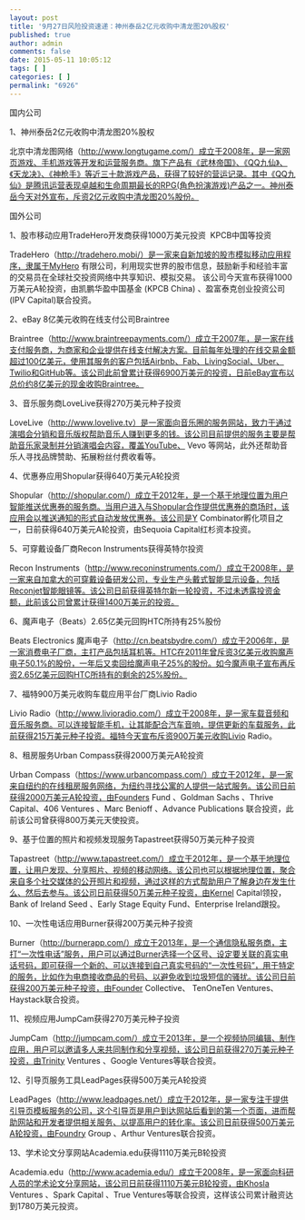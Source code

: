 ```yaml
---
layout: post
title: '9月27日风险投资速递：神州泰岳2亿元收购中清龙图20%股权'
published: true
author: admin
comments: false
date: 2015-05-11 10:05:12
tags: [ ]
categories: [ ]
permalink: "6926"
---
```



国内公司

1、神州泰岳2亿元收购中清龙图20%股权

北京中清龙图网络（http://www.longtugame.com/）成立于2008年，是一家网页游戏、手机游戏等开发和运营服务商。旗下产品有《武林帝国》、《QQ九仙》、《天龙决》、《神枪手》等近三十款游戏产品，获得了较好的营运记录。其中《QQ九仙》是腾讯运营表现卓越和生命周期最长的RPG(角色扮演游戏)产品之一。神州泰岳今天对外宣布，斥资2亿元收购中清龙图20%股份。

国外公司

1、股市移动应用TradeHero开发商获得1000万美元投资  KPCB中国等投资

TradeHero（http://tradehero.mobi/）是一家来自新加坡的股市模拟移动应用程序，隶属于MyHero 有限公司，利用现实世界的股市信息，鼓励新手和经验丰富的交易员在全球社交投资网络中共享知识、模拟交易。 该公司今天宣布获得1000万美元A轮投资，由凯鹏华盈中国基金 (KPCB China) 、盈富泰克创业投资公司 (IPV Capital)联合投资。

2、eBay 8亿美元收购在线支付公司Braintree

Braintree（http://www.braintreepayments.com/）成立于2007年，是一家在线支付服务商，为商家和企业提供在线支付解决方案。目前每年处理的在线交易金额超过100亿美元，使用其服务的客户包括Airbnb、Fab、LivingSocial、Uber、Twilio和GitHub等。该公司此前曾累计获得6900万美元的投资，日前eBay宣布以总价约8亿美元的现金收购Braintree。

3、音乐服务商LoveLive获得270万美元种子投资

LoveLive（http://www.lovelive.tv）是一家面向音乐圈的服务网站，致力于通过演唱会分销和音乐版权帮助音乐人赚到更多的钱。该公司目前提供的服务主要是帮助音乐家录制并分销演唱会内容，覆盖YouTube、 Vevo 等网站，此外还帮助音乐人寻找品牌赞助、拓展粉丝付费收看等。

4、优惠券应用Shopular获得640万美元A轮投资

Shopular（http://shopular.com/）成立于2012年，是一个基于地理位置为用户智能推送优惠券的服务商。当用户进入与Shopular合作提供优惠券的商场时，该应用会以推送通知的形式自动发放优惠券。该公司是Y Combinator孵化项目之一，日前获得640万美元A轮投资，由Sequoia Capital红杉资本投资。

5、可穿戴设备厂商Recon Instruments获得英特尔投资

Recon Instruments（http://www.reconinstruments.com/）成立于2008年，是一家来自加拿大的可穿戴设备研发公司，专业生产头戴式智能显示设备，包括Reconjet智能眼镜等。该公司日前获得英特尔新一轮投资，不过未透露投资金额，此前该公司曾累计获得1400万美元的投资。

6、魔声电子（Beats）2.65亿美元回购HTC所持有25%股份

Beats Electronics 魔声电子（http://cn.beatsbydre.com/）成立于2006年，是一家消费电子厂商，主打产品包括耳机等。HTC在2011年曾斥资3亿美元收购魔声电子50.1%的股份，一年后又卖回给魔声电子25%的股份。如今魔声电子宣布再斥资2.65亿美元回购HTC所持有的剩余的25%股份。

7、福特900万美元收购车载应用平台厂商Livio Radio

Livio Radio（http://www.livioradio.com/）成立于2008年，是一家车载音频和音乐服务商。可以连接智能手机，让其能配合汽车音响，提供更新的车载服务，此前获得215万美元种子投资。福特今天宣布斥资900万美元收购Livio Radio。

8、租房服务Urban Compass获得2000万美元A轮投资

Urban Compass（https://www.urbancompass.com/）成立于2012年，是一家来自纽约的在线租房服务网络，为纽约寻找公寓的人提供一站式服务。该公司日前获得2000万美元A轮投资，由Founders Fund 、Goldman Sachs 、Thrive Capital、406 Ventures 、Marc Benioff 、Advance Publications 联合投资，此前该公司曾获得800万美元天使投资。

9、基于位置的照片和视频发现服务Tapastreet获得50万美元种子投资

Tapastreet（http://www.tapastreet.com/）成立于2012年，是一个基于地理位置，让用户发现、分享照片、视频的移动网络。该公司也可以根据地理位置，聚合来自多个社交媒体的公开照片和视频，通过这样的方式帮助用户了解身边在发生什么、然后去参与。该公司日前获得50万美元种子投资，由Kernel Capital领投，Bank of Ireland Seed 、Early Stage Equity Fund、Enterprise Ireland跟投。

10、一次性电话应用Burner获得200万美元种子投资

Burner（http://burnerapp.com/）成立于2013年，是一个通信隐私服务商，主打“一次性电话”服务，用户可以通过Burner选择一个区号、设定要关联的真实电话号码，即可获得一个新的、可以连接到自己真实号码的“一次性号码”，用于特定的服务，比如作为电商接收商品的号码、以避免收到垃圾短信的骚扰。该公司日前获得200万美元种子投资，由Founder Collective、 TenOneTen Ventures、 Haystack联合投资。

11、视频应用JumpCam获得270万美元种子投资

JumpCam（http://jumpcam.com/）成立于2013年，是一个视频协同编辑、制作应用，用户可以邀请多人来共同制作和分享视频，该公司日前获得270万美元种子投资，由Trinity Ventures 、Google Ventures等联合投资。

12、引导页服务工具LeadPages获得500万美元A轮投资

LeadPages（http://www.leadpages.net/）成立于2012年，是一家专注于提供引导页模板服务的公司，这个引导页是用户到达网站后看到的第一个页面，进而帮助网站和开发者提供相关服务、以提高用户的转化率。该公司日前获得500万美元A轮投资，由Foundry Group 、Arthur Ventures联合投资。

13、学术论文分享网站Academia.edu获得1110万美元B轮投资

Academia.edu（http://www.academia.edu/）成立于2008年，是一家面向科研人员的学术论文分享网站，该公司日前获得1110万美元B轮投资，由Khosla Ventures 、Spark Capital 、True Ventures等联合投资，这样该公司累计融资达到1780万美元投资。